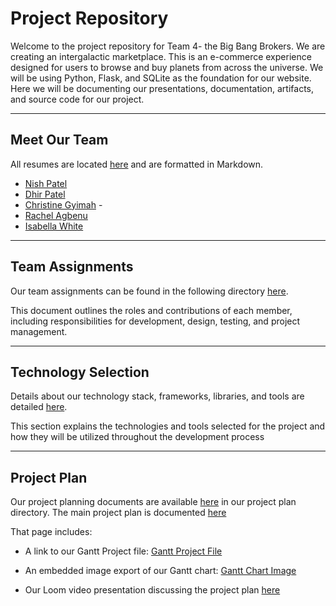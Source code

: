 # Project Repository 
 
Welcome to the project repository for Team 4- the Big Bang Brokers. We are creating an intergalactic marketplace. 
This is an e-commerce experience designed for users to browse and buy planets from across the universe. 
We will be using Python, Flask, and SQLite as the foundation for our website. 
Here we will be documenting our presentations, documentation, artifacts, and source code for our project. 
 


--- 

## Meet Our Team 
All resumes are located [here](./project-plan/resumes/) and are formatted in Markdown. 
- [Nish Patel](./project-plan/resumes/Resume-NishPatel.md)
- [Dhir Patel](./project-plan/resumes/Resume-DhirPatel.md)
- [Christine Gyimah](./project-plan/resumes/Resume-ChristineGyimah.md) -
- [Rachel Agbenu](./project-plan/resumes/Resume-RachelAgbenu.md)
- [Isabella White](./project-plan/resumes/Resume-IsabellaWhite.md)
  
--- 
## Team Assignments
Our team assignments can be found in the following directory [here](./project-plan/team-assignments/README.md). 

This document outlines the roles and contributions of each member, including responsibilities for development, design, testing, and project management. 

--- 
## Technology Selection 
Details about our technology stack, frameworks, libraries, and tools are detailed [here](./project-plan/technology-selection/README.md). 

This section explains the technologies and tools selected for the project and how they will be utilized throughout the development process

--- 
## Project Plan 
Our project planning documents are available [here](./project-plan/) in our project plan directory. 
The main project plan is documented [here](./project-plan/README.md)

That page includes: 
- A link to our Gantt Project file: [Gantt Project File](./project-plan/gantt-chart/ganttproject.gan)
- An embedded image export of our Gantt chart: [Gantt Chart Image](./project-plan/gantt-chart/ganttproject.png)

- Our Loom video presentation discussing the project plan [here](https://www.loom.com)
